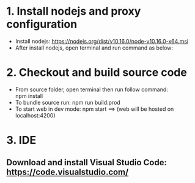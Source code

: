 # 1. Install nodejs and proxy configuration
- Install nodejs: https://nodejs.org/dist/v10.16.0/node-v10.16.0-x64.msi
- After install nodejs, open terminal and run command as below:  

# 2. Checkout and build source code
- From source folder, open terminal then run follow command:  
npm install
- To bundle source run: npm run build:prod
- To start web in dev mode: npm start ==> (web will be hosted on localhost:4200)  

# 3. IDE
## Download and install Visual Studio Code: https://code.visualstudio.com/
